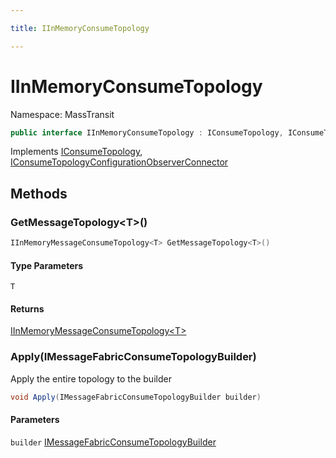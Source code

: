 ```yaml
---

title: IInMemoryConsumeTopology

---
```


# IInMemoryConsumeTopology

Namespace: MassTransit

```csharp
public interface IInMemoryConsumeTopology : IConsumeTopology, IConsumeTopologyConfigurationObserverConnector
```

Implements [IConsumeTopology](../../masstransit-abstractions/masstransit/iconsumetopology), [IConsumeTopologyConfigurationObserverConnector](../../masstransit-abstractions/masstransit-configuration/iconsumetopologyconfigurationobserverconnector)

## Methods

### **GetMessageTopology\<T\>()**

```csharp
IInMemoryMessageConsumeTopology<T> GetMessageTopology<T>()
```

#### Type Parameters

`T`<br/>

#### Returns

[IInMemoryMessageConsumeTopology\<T\>](../masstransit/iinmemorymessageconsumetopology-1)<br/>

### **Apply(IMessageFabricConsumeTopologyBuilder)**

Apply the entire topology to the builder

```csharp
void Apply(IMessageFabricConsumeTopologyBuilder builder)
```

#### Parameters

`builder` [IMessageFabricConsumeTopologyBuilder](../masstransit-configuration/imessagefabricconsumetopologybuilder)<br/>
